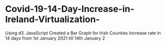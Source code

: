 # Covid-19-14-Day-Increase-in-Ireland-Virtualization-
Using d3. JavaScript Created a Bar Graph for Irish Counties Increase rate in 14 days from 1st January 2021 till 14th January 2
